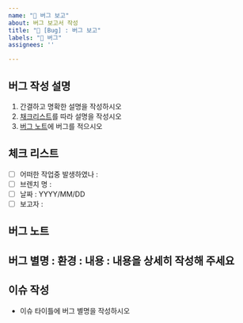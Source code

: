```yaml
---
name: "🐛 버그 보고"
about: 버그 보고서 작성
title: "🐛 [Bug] : 버그 보고"
labels: "🐛 버그"
assignees: ''

---
```


## 버그 작성 설명
1. 간결하고 명확한 설명을 작성하시오
2. [채크리스트](#체크-리스트)를 따라 설명을 작성시오
3. [버그 노트](#버그-노트)에 버그를 적으시오

## 체크 리스트
- [ ] 어떠한 작업중 발생하였나 : 
- [ ] 브렌치 명 :
- [ ] 날짜 :  YYYY/MM/DD
- [ ] 보고자 : 

## 버그 노트
버그 별명 : 
환경 : 
내용 :
  내용을 상세히 작성해 주세요
---

## 이슈 작성
- 이슈 타이틀에 버그 별명을 작성하시오
